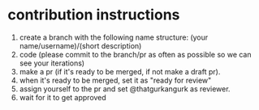# contribution instructions
1. create a branch with the following name structure: (your name/username)/(short description)
2. code (please commit to the branch/pr as often as possible so we can see your iterations)
3. make a pr (if it's ready to be merged, if not make a draft pr).
4. when it's ready to be merged, set it as "ready for review"
5. assign yourself to the pr and set @thatgurkangurk as reviewer.
6. wait for it to get approved
